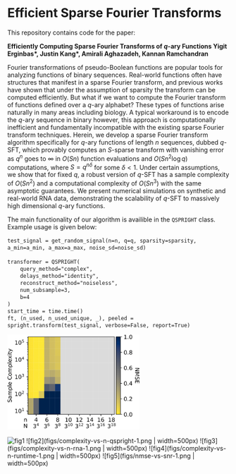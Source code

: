 # Efficient Sparse Fourier Transforms

This repository contains code for the paper:

__Efficiently Computing Sparse Fourier Transforms of $q$-ary Functions Yigit Erginbas*, Justin Kang*, Amirali Aghazadeh, Kannan Ramchandran__

Fourier transformations of pseudo-Boolean functions are popular tools for analyzing functions of binary sequences. Real-world functions often have structures that manifest in a sparse Fourier transform, and previous works have shown that under the assumption of sparsity the transform can be computed efficiently. But what if we want to compute the Fourier transform of functions defined over a $q$-ary alphabet? These types of functions arise naturally in many areas including biology. A typical workaround is to encode the $q$-ary sequence in binary however, this approach is computationally inefficient and fundamentally incompatible with the existing sparse Fourier transform techniques. Herein, we develop a sparse Fourier transform algorithm specifically for $q$-ary functions of length $n$ sequences, dubbed $q$-SFT, which provably computes an $S$-sparse transform with vanishing error as $q^n$ goes to $\infty$ in $O(Sn)$ function evaluations and $O(S n^2 \log q)$ computations, where $S = q^{n\delta}$ for some $\delta < 1$. Under certain assumptions, we show that for fixed $q$, a robust version of $q$-SFT has a sample complexity of $O(Sn^2)$ and a computational complexity of $O(Sn^3)$ with the same asymptotic guarantees. We present numerical simulations on synthetic and real-world RNA data, demonstrating the scalability of $q$-SFT to massively high dimensional $q$-ary functions.


The main functionality of our algorithm is availible in the `QSPRIGHT` class. Example usage is given below:

```
test_signal = get_random_signal(n=n, q=q, sparsity=sparsity, a_min=a_min, a_max=a_max, noise_sd=noise_sd)

transformer = QSPRIGHT(
    query_method="complex",
    delays_method="identity",
    reconstruct_method="noiseless",
    num_subsample=3,
    b=4
)
start_time = time.time()
ft, (n_used, n_used_unique, _), peeled = spright.transform(test_signal, verbose=False, report=True)
```

<img src="figs/complexity-vs-n-lasso-1.png" width="300">

![fig1]( width=500px)
![fig2](figs/complexity-vs-n-qspright-1.png | width=500px)
![fig3](figs/complexity-vs-n-rna-1.png | width=500px)
![fig4](figs/complexity-vs-n-runtime-1.png | width=500px)
![fig5](figs/nmse-vs-snr-1.png | width=500px)
